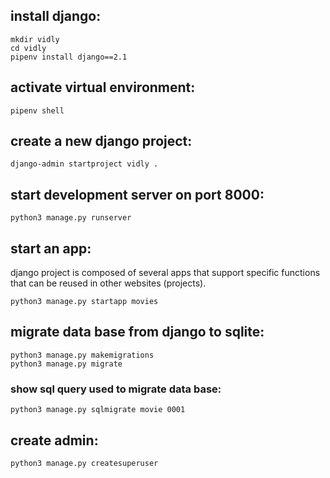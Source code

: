 ## install django:

```bash:
mkdir vidly
cd vidly
pipenv install django==2.1
```


## activate virtual environment:
`pipenv shell`

## create a new django project:
`django-admin startproject vidly .`

## start development server on port 8000:
`python3 manage.py runserver`

## start an app:
django project is composed of several apps that support specific functions that can be reused in other websites (projects).

`python3 manage.py startapp movies`

## migrate data base from django to sqlite:

```bash:
python3 manage.py makemigrations
python3 manage.py migrate
```

### show sql query used to migrate data base:
`python3 manage.py sqlmigrate movie 0001`

## create admin:
`python3 manage.py createsuperuser`









